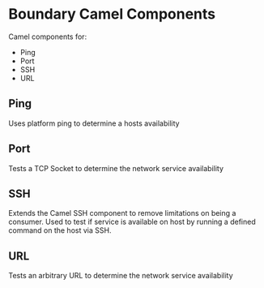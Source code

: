 Boundary Camel Components
=========================

Camel components for:

- Ping
- Port
- SSH
- URL

Ping
----

Uses platform ping to determine a hosts availability

Port
----

Tests a TCP Socket to determine the network service availability

SSH
---

Extends the Camel SSH component to remove limitations on being a consumer. Used to test if service is available on host by running a defined command on the host via SSH.

URL
---

Tests an arbitrary URL to determine the network service availability 

